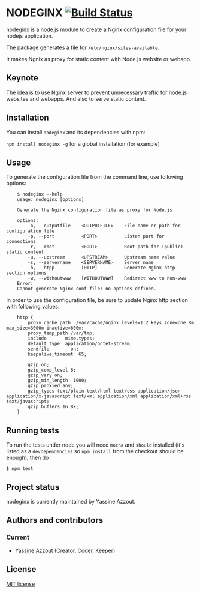 NODEGINX [![Build Status](https://travis-ci.org/92bondstreet/nodeginx.png)](https://travis-ci.org/92bondstreet/nodeginx)
=========

nodeginx is a node.js module to create a Nginx configuration file for your nodejs application.

The package generates a file for `/etc/nginx/sites-available`.

It makes Ngnix as proxy for static content with Node.js website or webapp.

Keynote
-------
The idea is to use Nginx server to prevent unnecessary traffic for node.js websites and webapps. And also to serve static content. 

Installation
------------

You can install `nodeginx` and its dependencies with npm: 

`npm install nodeginx -g` for a global installation (for example)

Usage
-----

To generate the configuration file from the command line, use following options:

		$ nodeginx --help
		usage: nodeginx [options]
	
		Generate the Nginx configuration file as proxy for Node.js

		options:
			-o, --outputfile 	<OUTPUTFILE>	File name or path for configuration file
			-p, --port			<PORT>			Listen port for connections
			-r, --root			<ROOT>			Root path for (public) static content
			-u, --upstream		<UPSTREAM>		Upstream name value			
			-s, --servername	<SERVERNAME>  	Server name			
			-h, --htpp			[HTTP] 			Generate Nginx http section options						
			-w, --withoutwww	[WITHOUTWWW]	Redirect www to non-www
		Error:
		Cannot generate Nginx conf file: no options defined.

In order to use the configuration file, be sure to update Nginx http section with following values:

		http {
		    proxy_cache_path  /var/cache/nginx levels=1:2 keys_zone=one:8m max_size=3000m inactive=600m;
		    proxy_temp_path /var/tmp;
		    include       mime.types;
		    default_type  application/octet-stream;
		    sendfile        on;
		    keepalive_timeout  65;
		 
		    gzip on;
		    gzip_comp_level 6;
		    gzip_vary on;
		    gzip_min_length  1000;
		    gzip_proxied any;
		    gzip_types text/plain text/html text/css application/json application/x-javascript text/xml application/xml application/xml+rss text/javascript;
		    gzip_buffers 16 8k;
		}

Running tests
-------------

To run the tests under node you will need `mocha` and `should` installed (it's listed as a
`devDependencies` so `npm install` from the checkout should be enough), then do

    $ npm test

Project status
--------------
nodeginx is currently maintained by Yassine Azzout.

Authors and contributors
------------------------
### Current
* [Yassine Azzout][] (Creator, Coder, Keeper)

[Yassine Azzout]: http://yass.io


License
-------
[MIT license](http://www.opensource.org/licenses/Mit)
